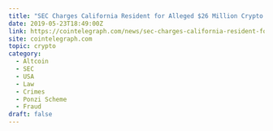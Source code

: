 ```yaml
---
title: "SEC Charges California Resident for Alleged $26 Million Crypto Pyramid Scheme"
date: 2019-05-23T18:49:00Z
link: https://cointelegraph.com/news/sec-charges-california-resident-for-alleged-26-million-crypto-pyramid-scheme?utm_medium=RSS&utm_source=hune
site: cointelegraph.com
topic: crypto
category:
  - Altcoin
  - SEC
  - USA
  - Law
  - Crimes
  - Ponzi Scheme
  - Fraud
draft: false
---
```

